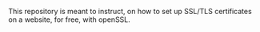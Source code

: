 This repository is meant to instruct, on how to set up SSL/TLS certificates on a website, for free, with openSSL.
